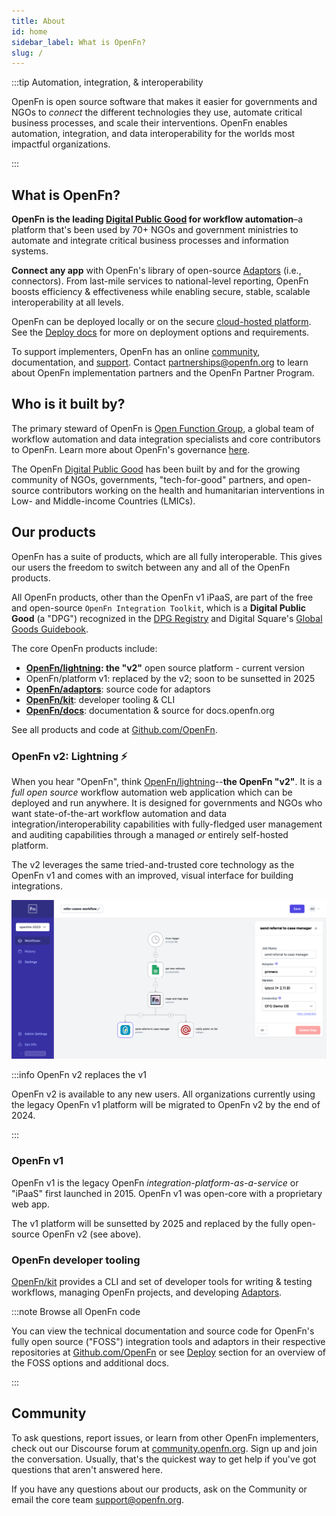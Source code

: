 ```yaml
---
title: About
id: home
sidebar_label: What is OpenFn?
slug: /
---
```


:::tip Automation, integration, & interoperability

OpenFn is open source software that makes it easier for governments and NGOs to
_connect_ the different technologies they use, automate critical business
processes, and scale their interventions. OpenFn enables automation,
integration, and data interoperability for the worlds most impactful
organizations.

:::

## What is OpenFn?

**OpenFn is the leading
[Digital Public Good](https://digitalpublicgoods.net/digital-public-goods/) for
workflow automation**–a platform that's been used by 70+ NGOs and government
ministries to automate and integrate critical business processes and information
systems.

**Connect any app** with OpenFn's library of open-source [Adaptors](/adaptors/)
(i.e., connectors). From last-mile services to national-level reporting, OpenFn
boosts efficiency & effectiveness while enabling secure, stable, scalable
interoperability at all levels.

OpenFn can be deployed locally or on the secure
[cloud-hosted platform](https://openfn.org/pricing). See the
[Deploy docs](/documentation/next/deploy/options) for more on deployment options
and requirements.

To support implementers, OpenFn has an online
[community](https://community.openfn.org), documentation, and
[support](mailto://support@openfn.org). Contact
[partnerships@openfn.org](mailto://partnerships@openfn.org) to learn about
OpenFn implementation partners and the OpenFn Partner Program.

## Who is it built by?

The primary steward of OpenFn is
[Open Function Group](https://openfn.org/about), a global team of workflow
automation and data integration specialists and core contributors to OpenFn.
Learn more about OpenFn's governance
[here](https://github.com/OpenFn/governance).

The OpenFn [Digital Public Good](https://app.digitalpublicgoods.net/a/11038) has
been built by and for the growing community of NGOs, governments,
"tech-for-good" partners, and open-source contributors working on the health and
humanitarian interventions in Low- and Middle-income Countries (LMICs).

## Our products

OpenFn has a suite of products, which are all fully interoperable. This gives
our users the freedom to switch between any and all of the OpenFn products.

All OpenFn products, other than the OpenFn v1 iPaaS, are part of the free and
open-source `OpenFn Integration Toolkit`, which is a **Digital Public Good** (a
"DPG") recognized in the
[DPG Registry](https://digitalpublicgoods.net/registry/) and Digital Square's
[Global Goods Guidebook](https://digitalsquare.org/resourcesrepository/global-goods-guidebook).

The core OpenFn products include:

- **[OpenFn/lightning](https://github.com/OpenFn/lightning): the "v2"** open
  source platform - current version
- OpenFn/platform v1: replaced by the v2; soon to be sunsetted in 2025
- [**OpenFn/adaptors**](https://github.com/OpenFn/adaptors): source code for
  adaptors
- [**OpenFn/kit**](https://github.com/OpenFn/kit): developer tooling & CLI
- [**OpenFn/docs**](https://github.com/OpenFn/docs): documentation & source for
  docs.openfn.org

See all products and code at [Github.com/OpenFn](https://github.com/OpenFn).

### OpenFn v2: Lightning ⚡

When you hear "OpenFn", think
[OpenFn/lightning](https://github.com/OpenFn/lightning/)--**the OpenFn "v2"**.
It is a _full open source_ workflow automation web application which can be
deployed and run anywhere. It is designed for governments and NGOs who want
state-of-the-art workflow automation and data integration/interoperability
capabilities with fully-fledged user management and auditing capabilities
through a managed _or_ entirely self-hosted platform.

The v2 leverages the same tried-and-trusted core technology as the OpenFn v1 and
comes with an improved, visual interface for building integrations.

![OpenFn Workflow Canvas](/img/case_referral_workflow.png)

:::info OpenFn v2 replaces the v1

OpenFn v2 is available to any new users. All organizations currently using the
legacy OpenFn v1 platform will be migrated to OpenFn v2 by the end of 2024.

:::

### OpenFn v1

OpenFn v1 is the legacy OpenFn _integration-platform-as-a-service_ or "iPaaS"
first launched in 2015. OpenFn v1 was open-core with a proprietary web app.

The v1 platform will be sunsetted by 2025 and replaced by the fully open-source
OpenFn v2 (see above).

### OpenFn developer tooling

[OpenFn/kit](/documentation/kit) provides a CLI and set of developer tools for
writing & testing workflows, managing OpenFn projects, and developing
[Adaptors](https://github.com/openfn/adaptors).

:::note Browse all OpenFn code

You can view the technical documentation and source code for OpenFn's fully open
source ("FOSS") integration tools and adaptors in their respective repositories
at [Github.com/OpenFn](https://github.com/openfn) or see
[Deploy](/documentation/next/deploy/options) section for an overview of the FOSS
options and additional docs.

:::

## Community

To ask questions, report issues, or learn from other OpenFn implementers, check
out our Discourse forum at [community.openfn.org](https://community.openfn.org).
Sign up and join the conversation. Usually, that's the quickest way to get help
if you've got questions that aren't answered here.

If you have any questions about our products, ask on the Community or email the
core team [support@openfn.org](mailto:support@openfn.org).
